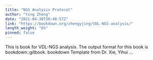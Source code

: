 ```yaml
---
title: "NGS Analysis Protocol"
author: "Ying Zheng"
date: "2021-04-30T20:48:57Z"
link: "https://bookdown.org/zhengyjing/VDL-NGS-analysis/"
length_weight: "6%"
pinned: false
---
```


This is book for VDL-NGS analysis. The output format for this book is bookdown::gitbook. bookdown Template from Dr. Xie, Yihui ...

